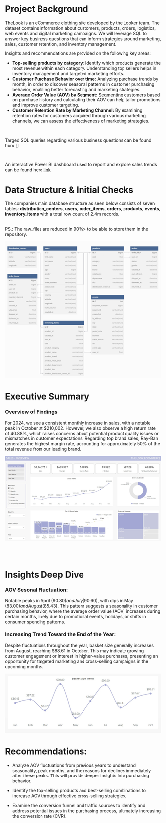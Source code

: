 # Project Background
TheLook is an eCommerce clothing site developed by the Looker team. The dataset contains information about customers, products, orders, logistics, web events and digital marketing campaigns. We will leverage SQL to answer key business questions that can inform strategies around marketing, sales, customer retention, and inventory management.

Insights and recommendations are provided on the following key areas:

- **Top-selling products by category:** Identify which products generate the most revenue within each category. Understanding top sellers helps in inventory management and targeted marketing efforts.
- **Customer Purchase Behavior over time:** Analyzing purchase trends by month, in order to discover seasonal patterns in customer purchasing behavior, enabling better forecasting and marketing strategies.
- **Average Order Value (AOV) by Segment:** Segmenting customers based on purchase history and calculating their AOV can help tailor promotions and improve customer targeting.
- **Customer Retention Rate by Marketing Channel:** By examining retention rates for customers acquired through various marketing channels, we can assess the effectiveness of marketing strategies.

<br>

Targed SQL queries regarding various business questions can be found here []

<br>

An interactive Power BI dashboard used to report and explore sales trends can be found here [link](https://app.powerbi.com/view?r=eyJrIjoiNGQ3MWVlOWUtMGYwNC00N2U2LWFkZTctOGIxYTNkYzgwODMyIiwidCI6ImRkNjZhNjhkLTM1ZGEtNGE4NS05NDJhLTRiYTg4NTI1ZGIzMiIsImMiOjh9)



# Data Structure & Initial Checks

The companies main database structure as seen below consists of seven tables: **distribution_centers**, **users**, **order_items**, **orders**, **products**, **events**, **inventory_items** with a total row count of 2.4m records.

<br>
PS.: The raw_files are reduced in 90%> to be able to store them in the repository.

<br> 

![Entity Relationship Diagram here](https://github.com/rthiago1/TheLook-Ecommerce/blob/main/imgs/logical_model_white.jpg?raw=true)



# Executive Summary

### Overview of Findings


For 2024, we see a consistent monthly increase in sales, with a notable peak in October at $210,002. However, we also observe a high return rate of 40.88%, which raises concerns about potential product quality issues or mismatches in customer expectations. Regarding top brand sales, Ray-Ban generates the highest margin rate, accounting for approximately 50% of the total revenue from our leading brand.

![dash](https://github.com/rthiago1/TheLook-Ecommerce/blob/main/imgs/exec_tab_dash.jpg?raw=true)



<br>
<br>

# Insights Deep Dive
### AOV Sesonal Fluctuation:

Notable peaks in April ($90.80) and July ($90.60), with dips in May ($83.00) and August ($85.43). This pattern suggests a seasonality in customer purchasing behavior, where the average order value (AOV) increases during certain months, likely due to promotional events, holidays, or shifts in consumer spending patterns.


### Increasing Trend Toward the End of the Year:
Despite fluctuations throughout the year, basket size generally increases from August, reaching $88.61 in October. This may indicate growing customer engagement or interest in higher-value purchases, presenting an opportunity for targeted marketing and cross-selling campaigns in the upcoming months.


![image_AOV](https://github.com/rthiago1/TheLook-Ecommerce/blob/main/imgs/AOV.jpg?raw=true)


# Recommendations:

* Analyze AOV fluctuations from previous years to understand seasonality, peak months, and the reasons for declines immediately after these peaks. This will provide deeper insights into purchasing behavior.

* Identify the top-selling products and best-selling combinations to increase AOV through effective cross-selling strategies.

* Examine the conversion funnel and traffic sources to identify and address potential issues in the purchasing process, ultimately increasing the conversion rate (CVR).



